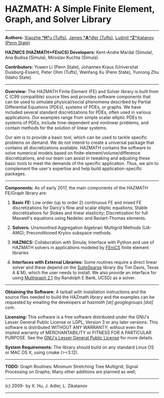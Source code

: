 # HAZMATH: A Simple Finite Element, Graph, and Solver Library

---

**Authors:** [Xiaozhe \***H**\*u (Tufts)](http://math.tufts.edu/faculty/xhu/), [James \***A**\*dler (Tufts)](http://math.tufts.edu/faculty/jadler), [Ludmil \***Z**\*ikatanov (Penn State)](http://personal.psu.edu/ltz1/)

**HAZNICS (HAZMATH+FEniCS) Developers:** Kent-Andre Mardal (Simula), Ana Budisa (Simula), Miroslav Kuchta (Simula).

**Contributors:** Yuwen Li (Penn State), Johannes Kraus (Universitat Duisburg-Essen), Peter Ohm (Tufts), Wenfang Xu (Penn State), Yunrong Zhu (Idaho State).

---

**Overview:** The HAZMATH Finite Element (FE) and Solver library is built from C (C99 compatible) source files and provides software components that can be used to simulate physical/social phenomena described by Partial Differential Equations (PDEs), systems of PDEs, or graphs. We have included several standard discretizations for PDEs, often used in various applications. Our examples range from simple scalar elliptic PDEs to systems of PDEs, include time-dependent and nonlinear problems, and contain methods for the solution of linear systems. 
 
Our aim is to provide a basic tool, which can be used to tackle specific problems on demand. We do not intend to create a universal package that contains all discretizations available. HAZMATH contains the software to solve numerical models based on finite-element/volume/difference discretizations, and our team can assist in tweaking and adjusting these basic tools to meet the demands of the specific application. Thus, we aim to complement the user's expertise and help build application-specific packages.

---

**Components:** As of early 2017, the main components of the HAZMATH FE/Graph library are:

1. **Basic FE:**  Low order (up to order 2) continuous FE and mixed FE discretizations for Darcy's flow and scalar elliptic equations; Stable discretizations for Stokes and linear elasticity; Discretization for full Maxwell's equations using Nedelec and Raviart-Thomas elements.

2. **Solvers:** Unsmoothed Aggregation Algebraic Multigrid Methods (UA-AMG); Preconditioned Krylov subspace methods.

3. **HAZNICS:** Collaboration with Simula; Interface with Python and use of HAZMATH solvers in applications modeled by [FEniCS](https://fenicsproject.org/) finite element libraries

3. **Interfaces with External Libraries:** Some routines require a direct linear solver and these depend on the [SuiteSparse](http://faculty.cse.tamu.edu/davis/suitesparse.html) library (by Tim Davis, Texas A & M), which the user needs to install. We also provide an interface for using [Multigraph 2.1](http://ccom.ucsd.edu/~reb/software.html) (by Randolph E Bank, UCSD) as a solver.  


---

**Obtaining the Software:** A tarball with installation instructions and the source files needed to build the HAZmath library and the examples can be requested by emailing the developers at  _hazmath [at] googlegroups [dot] com_. 


**Licensing:** This software is a free software distributed under the GNU's Lesser
General Public License or LGPL, Version 3 or any later versions. This
software is distributed WITHOUT ANY WARRANTY; without even the implied
warranty of MERCHANTABILITY or FITNESS FOR A PARTICULAR PURPOSE. See
the [GNU's Lesser General Public License](https://www.gnu.org/licenses/#LGPL) for more details.

**System Requirements:** The library should build on any standard Linux OS or MAC OS X, using cmake (>=3.12).

---

**TODO:** Graph Routines: Minimum Stretching Tree Multigrid; Signal Processing on Graphs; Many other additions are planned as well;

---

(c) 2009- by X. Hu, J. Adler, L. Zikatanov

---
